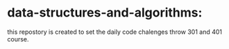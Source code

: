 # data-structures-and-algorithms:
this repostory is created to set the daily code chalenges throw 301 and 401 course.
